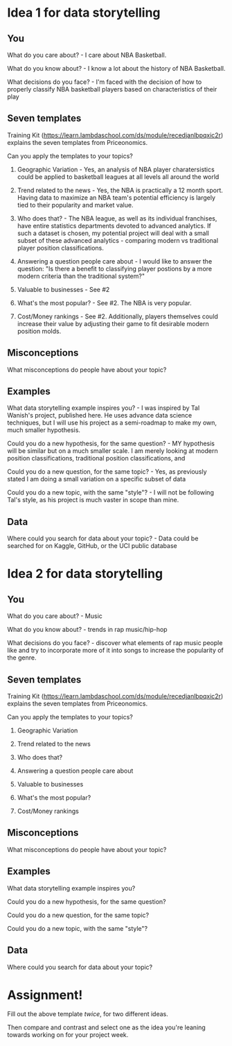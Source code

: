 # Idea 1 for data storytelling

## You

What do you care about? - I care about NBA Basketball.


What do you know about? - I know a lot about the history of NBA Basketball.


What decisions do you face? - I'm faced with the decision of how to properly classify NBA basketball players based on characteristics of their play


## Seven templates

Training Kit (https://learn.lambdaschool.com/ds/module/recedjanlbpqxic2r) explains the seven templates from Priceonomics.

Can you apply the templates to your topics? 

1. Geographic Variation - Yes, an analysis of NBA player charatersistics could be applied to basketball leagues at all levels all around the world


2. Trend related to the news - Yes, the NBA is practically a 12 month sport.  Having data to maximize an NBA team's potential efficiency is largely tied to their popularity and market value.


3. Who does that? - The NBA league, as well as its individual franchises, have entire statistics departments devoted to advanced analytics.  If such a dataset is chosen, my potential project will deal with a small subset of these advanced analytics - comparing modern vs traditional player position classifications.


4. Answering a question people care about - I would like to answer the question: "Is there a benefit to classifying player postions by a more modern criteria than the traditional system?"


5. Valuable to businesses - See #2


6. What's the most popular? - See #2.  The NBA is very popular.


7. Cost/Money rankings - See #2.  Additionally, players themselves could increase their value by adjusting their game to fit desirable modern position molds.


## Misconceptions

What misconceptions do people have about your topic?


## Examples

What data storytelling example inspires you? - I was inspired by Tal Wanish's project, published here.  He uses advance data science techniques, but I will use his project as a semi-roadmap to make my own, much smaller hypothesis.


Could you do a new hypothesis, for the same question? - MY hypothesis will be similar but on a much smaller scale.  I am merely looking at modern position classifications, traditional position classifications, and 


Could you do a new question, for the same topic? - Yes, as previously stated I am doing a small variation on a specific subset of data


Could you do a new topic, with the same "style"? - I will not be following Tal's style, as his project is much vaster in scope than mine.


## Data

Where could you search for data about your topic? - Data could be searched for on Kaggle, GitHub, or the UCI public database




# Idea 2 for data storytelling

## You

What do you care about? - Music


What do you know about? - trends in rap music/hip-hop


What decisions do you face? - discover what elements of rap music people like and try to incorporate more of it into songs to increase the popularity of the genre.


## Seven templates

Training Kit (https://learn.lambdaschool.com/ds/module/recedjanlbpqxic2r) explains the seven templates from Priceonomics.

Can you apply the templates to your topics? 

1. Geographic Variation


2. Trend related to the news


3. Who does that?


4. Answering a question people care about


5. Valuable to businesses


6. What's the most popular?


7. Cost/Money rankings


## Misconceptions

What misconceptions do people have about your topic?


## Examples

What data storytelling example inspires you?


Could you do a new hypothesis, for the same question?


Could you do a new question, for the same topic?


Could you do a new topic, with the same "style"?


## Data

Where could you search for data about your topic?




# Assignment!

Fill out the above template *twice*, for two different ideas.

Then compare and contrast and select one as the idea you're leaning towards
working on for your project week.
